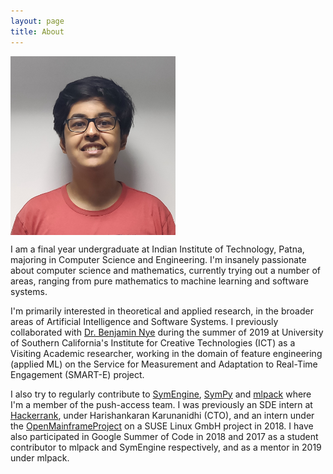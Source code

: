 ```yaml
---
layout: page
title: About
---
```


<img align = "middle" width = "264" height = "286" src = "/assets/Portrait.png">

I am a final year undergraduate at Indian Institute of Technology, Patna, majoring in Computer Science and Engineering. I'm insanely passionate about computer science and mathematics, currently trying out a number of areas, ranging from pure mathematics to machine learning and software systems.

I'm primarily interested in theoretical and applied research, in the broader areas of Artificial Intelligence and Software Systems. I previously collaborated with [Dr. Benjamin Nye](http://ict.usc.edu/profile/benjamin-nye/) during the summer of 2019 at University of Southern California's Institute for Creative Technologies (ICT) as a Visiting Academic researcher, working in the domain of feature engineering (applied ML) on the Service for Measurement and Adaptation to Real-Time Engagement (SMART-E) project.

I also try to regularly contribute to [SymEngine](https://github.com/symengine/symengine), [SymPy](https://github.com/sympy/sympy) and [mlpack](https://github.com/mlpack/mlpack) where I'm a member of the push-access team. I was previously an SDE intern at [Hackerrank](https://www.hackerrank.com/), under Harishankaran Karunanidhi (CTO), and an intern under the [OpenMainframeProject](https://www.openmainframeproject.org/) on a SUSE Linux GmbH project in 2018. I have also participated in Google Summer of Code in 2018 and 2017 as a student contributor to mlpack and SymEngine respectively, and as a mentor in 2019 under mlpack.
